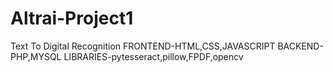 # Altrai-Project1
Text To Digital Recognition 
FRONTEND-HTML,CSS,JAVASCRIPT
BACKEND-PHP,MYSQL
LIBRARIES-pytesseract,pillow,FPDF,opencv

